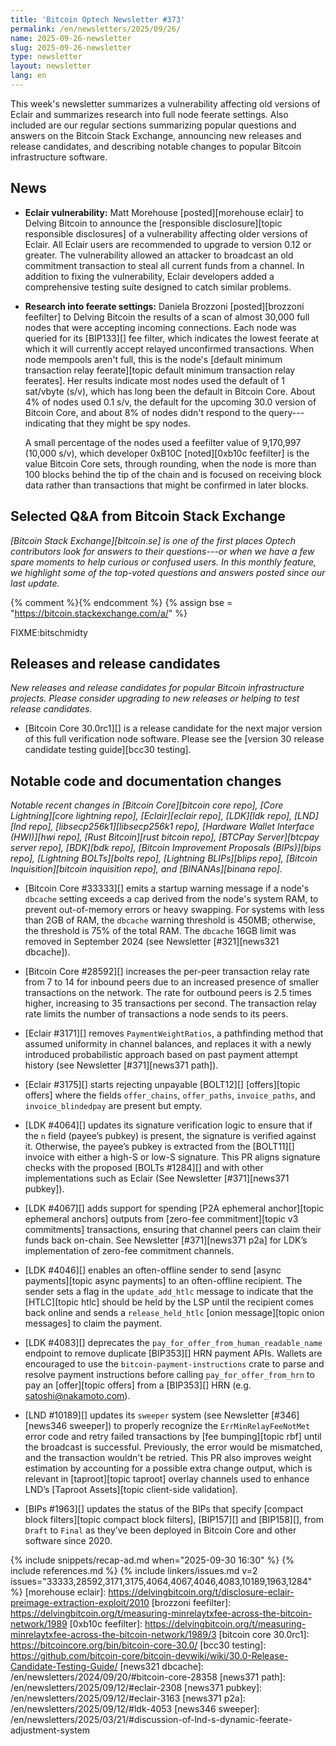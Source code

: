 ```yaml
---
title: 'Bitcoin Optech Newsletter #373'
permalink: /en/newsletters/2025/09/26/
name: 2025-09-26-newsletter
slug: 2025-09-26-newsletter
type: newsletter
layout: newsletter
lang: en
---
```

This week's newsletter summarizes a vulnerability affecting old versions of
Eclair and summarizes research into full node feerate settings.  Also included
are our regular sections summarizing popular questions and answers on the
Bitcoin Stack Exchange, announcing new releases and release candidates, and
describing notable changes to popular Bitcoin infrastructure software.

## News

- **Eclair vulnerability:** Matt Morehouse [posted][morehouse eclair] to
  Delving Bitcoin to announce the [responsible disclosure][topic
  responsible disclosures] of a vulnerability affecting older versions
  of Eclair.  All Eclair users are recommended to upgrade to version
  0.12 or greater.  The vulnerability allowed an attacker to broadcast
  an old commitment transaction to steal all current funds from a
  channel.  In addition to fixing the vulnerability, Eclair developers
  added a comprehensive testing suite designed to catch similar problems.

- **Research into feerate settings:** Daniela Brozzoni [posted][brozzoni
  feefilter] to Delving Bitcoin the results of a scan of almost 30,000
  full nodes that were accepting incoming connections.  Each node was
  queried for its [BIP133][] fee filter, which indicates the lowest
  feerate at which it will currently accept relayed unconfirmed
  transactions.  When node mempools aren't full, this is
  the node's [default minimum transaction relay feerate][topic default
  minimum transaction relay feerates].  Her results indicate most nodes
  used the default of 1 sat/vbyte (s/v), which has long been the default
  in Bitcoin Core.  About 4% of nodes used 0.1 s/v, the default for the
  upcoming 30.0 version of Bitcoin Core, and about 8% of nodes didn't
  respond to the query---indicating that they might be spy nodes.

  A small percentage of the nodes used a feefilter value of 9,170,997
  (10,000 s/v), which developer 0xB10C [noted][0xb10c feefilter] is the
  value Bitcoin Core sets, through rounding, when the node is more than
  100 blocks behind the tip of the chain and is focused on receiving
  block data rather than transactions that might be confirmed in later
  blocks.

## Selected Q&A from Bitcoin Stack Exchange

*[Bitcoin Stack Exchange][bitcoin.se] is one of the first places Optech
contributors look for answers to their questions---or when we have a
few spare moments to help curious or confused users.  In
this monthly feature, we highlight some of the top-voted questions and
answers posted since our last update.*

{% comment %}<!-- https://bitcoin.stackexchange.com/search?tab=votes&q=created%3a1m..%20is%3aanswer -->{% endcomment %}
{% assign bse = "https://bitcoin.stackexchange.com/a/" %}

FIXME:bitschmidty

## Releases and release candidates

_New releases and release candidates for popular Bitcoin infrastructure
projects.  Please consider upgrading to new releases or helping to test
release candidates._

-  [Bitcoin Core 30.0rc1][] is a release candidate for the next major version of
   this full verification node software. Please see the [version 30 release
   candidate testing guide][bcc30 testing].

## Notable code and documentation changes

_Notable recent changes in [Bitcoin Core][bitcoin core repo], [Core
Lightning][core lightning repo], [Eclair][eclair repo], [LDK][ldk repo],
[LND][lnd repo], [libsecp256k1][libsecp256k1 repo], [Hardware Wallet
Interface (HWI)][hwi repo], [Rust Bitcoin][rust bitcoin repo], [BTCPay
Server][btcpay server repo], [BDK][bdk repo], [Bitcoin Improvement
Proposals (BIPs)][bips repo], [Lightning BOLTs][bolts repo],
[Lightning BLIPs][blips repo], [Bitcoin Inquisition][bitcoin inquisition
repo], and [BINANAs][binana repo]._

- [Bitcoin Core #33333][] emits a startup warning message if a node's `dbcache`
  setting exceeds a cap derived from the node's system RAM, to prevent
  out-of-memory errors or heavy swapping. For systems with less than 2GB of RAM,
  the `dbcache` warning threshold is 450MB; otherwise, the threshold is 75% of
  the total RAM. The `dbcache` 16GB limit was removed in September 2024 (see
  Newsletter [#321][news321 dbcache]).

- [Bitcoin Core #28592][] increases the per-peer transaction relay rate from 7
  to 14 for inbound peers due to an increased presence of smaller transactions on
  the network. The rate for outbound peers is 2.5 times higher, increasing to 35
  transactions per second. The transaction relay rate limits the number of
  transactions a node sends to its peers.

- [Eclair #3171][] removes `PaymentWeightRatios`, a pathfinding method that
  assumed uniformity in channel balances, and replaces it with a newly
  introduced probabilistic approach based on past payment attempt history (see
  Newsletter [#371][news371 path]).

- [Eclair #3175][] starts rejecting unpayable [BOLT12][] [offers][topic offers]
  where the fields `offer_chains`, `offer_paths`, `invoice_paths`, and
  `invoice_blindedpay` are present but empty.

- [LDK #4064][] updates its signature verification logic to ensure that if the
  `n` field (payee’s pubkey) is present, the signature is verified against it.
  Otherwise, the payee’s pubkey is extracted from the [BOLT11][] invoice with
  either a high-S or low-S signature. This PR aligns signature checks with the
  proposed [BOLTs #1284][] and with other implementations such as Eclair (See
  Newsletter [#371][news371 pubkey]).

- [LDK #4067][] adds support for spending [P2A ephemeral anchor][topic
  ephemeral anchors] outputs from [zero-fee commitment][topic v3 commitments] transactions, ensuring
  that channel peers can claim their funds back on-chain. See Newsletter
  [#371][news371 p2a] for LDK’s implementation of zero-fee commitment channels.

- [LDK #4046][] enables an often-offline sender to send [async payments][topic
  async payments] to an often-offline recipient. The sender sets a flag in the
  `update_add_htlc` message to indicate that the [HTLC][topic htlc] should be
  held by the LSP until the recipient comes back online and sends a
  `release_held_htlc` [onion message][topic onion messages] to claim the
  payment.

- [LDK #4083][] deprecates the `pay_for_offer_from_human_readable_name` endpoint
  to remove duplicate [BIP353][] HRN payment APIs. Wallets are encouraged to use
  the `bitcoin-payment-instructions` crate to parse and resolve payment
  instructions before calling `pay_for_offer_from_hrn` to pay an [offer][topic
  offers] from a [BIP353][] HRN (e.g. satoshi@nakamoto.com).

- [LND #10189][] updates its `sweeper` system (see Newsletter [#346][news346
  sweeper]) to properly recognize the `ErrMinRelayFeeNotMet` error code and
  retry failed transactions by [fee bumping][topic rbf] until the broadcast is
  successful. Previously, the error would be mismatched, and the transaction
  wouldn't be retried. This PR also improves weight estimation by accounting for
  a possible extra change output, which is relevant in [taproot][topic taproot]
  overlay channels used to enhance LND’s [Taproot Assets][topic client-side
  validation].

- [BIPs #1963][] updates the status of the BIPs that specify [compact block
  filters][topic compact block filters], [BIP157][] and [BIP158][], from `Draft`
  to `Final` as they’ve been deployed in Bitcoin Core and other software since
  2020.

{% include snippets/recap-ad.md when="2025-09-30 16:30" %}
{% include references.md %}
{% include linkers/issues.md v=2 issues="33333,28592,3171,3175,4064,4067,4046,4083,10189,1963,1284" %}
[morehouse eclair]: https://delvingbitcoin.org/t/disclosure-eclair-preimage-extraction-exploit/2010
[brozzoni feefilter]: https://delvingbitcoin.org/t/measuring-minrelaytxfee-across-the-bitcoin-network/1989
[0xb10c feefilter]: https://delvingbitcoin.org/t/measuring-minrelaytxfee-across-the-bitcoin-network/1989/3
[bitcoin core 30.0rc1]: https://bitcoincore.org/bin/bitcoin-core-30.0/
[bcc30 testing]: https://github.com/bitcoin-core/bitcoin-devwiki/wiki/30.0-Release-Candidate-Testing-Guide/
[news321 dbcache]: /en/newsletters/2024/09/20/#bitcoin-core-28358
[news371 path]: /en/newsletters/2025/09/12/#eclair-2308
[news371 pubkey]: /en/newsletters/2025/09/12/#eclair-3163
[news371 p2a]: /en/newsletters/2025/09/12/#ldk-4053
[news346 sweeper]: /en/newsletters/2025/03/21/#discussion-of-lnd-s-dynamic-feerate-adjustment-system